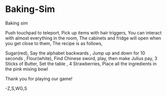 # Baking-Sim
Baking sim 

Push touchpad to teleport,
Pick up items with hair triggers,
You can interact with almost everything in the room,
The cabinets and fridge will open when you get close to them,
The recipe is as follows,

Sugar(red),
Say the alphabet backwards ,
Jump up and down for 10 seconds ,
Flour(white),
Find Chinese sword, play, then make Julius pay,
3  Sticks of Butter,
Set the table ,
4 Strawberries,
Place all the ingredients in the pink mixing bowl

Thank you for playing our game!

-Z,S,WG,S

